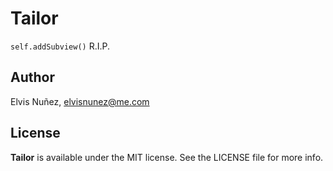 # Tailor

`self.addSubview()` R.I.P.

## Author

Elvis Nuñez, elvisnunez@me.com

## License

**Tailor** is available under the MIT license. See the LICENSE file for more info.
